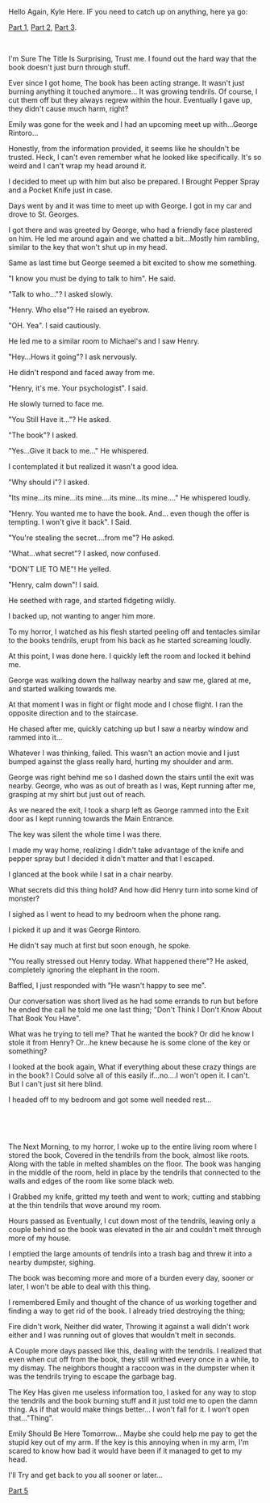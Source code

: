 Hello Again, Kyle Here. IF you need to catch up on anything, here ya go:

[Part 1](https://www.reddit.com/r/nosleep/comments/156ypar/i_stole_a_book_from_one_of_my_clients_it_drove_my/), [Part 2](https://www.reddit.com/r/nosleep/comments/15bpi9g/i_stole_a_book_from_one_of_my_clients_its_been/),  [Part 3](https://www.reddit.com/r/nosleep/comments/15k7v1o/i_stole_a_book_from_one_of_my_clientsit_almost/).

&#x200B;

I'm Sure The Title Is Surprising, Trust me. I found out the hard way that the book doesn't just burn through stuff.

Ever since I got home, The book has been acting strange. It wasn't just burning anything it touched anymore... It was growing tendrils. Of course, I cut them off but they always regrew within the hour. Eventually I gave up, they didn't cause much harm, right?

Emily was gone for the week and I had an upcoming meet up with...George Rintoro...

Honestly, from the information provided, it seems like he shouldn't be trusted. Heck, I can't even remember what he looked like specifically. It's so weird and I can't wrap my head around it.

I decided to meet up with him but also be prepared. I Brought Pepper Spray and a Pocket Knife just in case.

Days went by and it was time to meet up with George. I got in my car and drove to St. Georges.

I got there and was greeted by George, who had a friendly face plastered on him. He led me around again and we chatted a bit...Mostly him rambling, similar to the key that won't shut up in my head.

Same as last time but George seemed a bit excited to show me something.

"I know you must be dying to talk to him". He said.

"Talk to who..."? I asked slowly.

"Henry. Who else"? He raised an eyebrow.

"OH. Yea". I said cautiously.

He led me to a similar room to Michael's and I saw Henry.

"Hey...Hows it going"? I ask nervously.

He didn't respond and faced away from me.

"Henry, it's me. Your psychologist". I said.

He slowly turned to face me.

"You Still Have it..."? He asked.

"The book"? I asked.

"Yes...Give it back to me..." He whispered.

I contemplated it but realized it wasn't a good idea.

"Why should i"? I asked.

"Its mine...its mine...its mine....its mine...its mine...." He whispered loudly.

"Henry. You wanted me to have the book. And... even though the offer is tempting. I won't give it back". I Said.

"You're stealing the secret....from me"? He asked.

"What...what secret"? I asked, now confused.

"DON'T LIE TO ME"! He yelled.

"Henry, calm down"! I said.

He seethed with rage, and started fidgeting wildly.

I backed up, not wanting to anger him more.

To my horror, I watched as his flesh started peeling off and tentacles similar to the books tendrils, erupt from his back as he started screaming loudly.

At this point, I was done here. I quickly left the room and locked it behind me.

George was walking down the hallway nearby and saw me, glared at me, and started walking towards me.

At that moment I was in fight or flight mode and I chose flight. I ran the opposite direction and to the staircase.

He chased after me, quickly catching up but I saw a nearby window and rammed into it...

Whatever I was thinking, failed. This wasn't an action movie and I just bumped against the glass really hard, hurting my shoulder and arm.

George was right behind me so I dashed down the stairs until the exit was nearby. George, who was as out of breath as I was, Kept running after me, grasping at my shirt but just out of reach.

As we neared the exit, I took a sharp left as George rammed into the Exit door as I kept running towards the Main Entrance.

The key was silent the whole time I was there.

I made my way home, realizing I didn't take advantage of the knife and pepper spray but I decided it didn't matter and that I escaped.

I glanced at the book while I sat in a chair nearby.

What secrets did this thing hold? And how did Henry turn into some kind of monster?

I sighed as I went to head to my bedroom when the phone rang.

I picked it up and it was George Rintoro.

He didn't say much at first but soon enough, he spoke.

"You really stressed out Henry today. What happened there"? He asked, completely ignoring the elephant in the room.

Baffled, I just responded with "He wasn't happy to see me".

Our conversation was short lived as he had some errands to run but before he ended the call he told me one last thing; "Don't Think I Don't Know About That Book You Have".

What was he trying to tell me? That he wanted the book? Or did he know I stole it from Henry? Or...he knew because he is some clone of the key or something?

I looked at the book again, What if everything about these crazy things are in the book? I Could solve all of this easily if...no....I won't open it. I can't. But I can't just sit here blind.

I headed off to my bedroom and got some well needed rest...

&#x200B;

&#x200B;

The Next Morning, to my horror, I woke up to the entire living room where I stored the book, Covered in the tendrils from the book, almost like roots. Along with the table in melted shambles on the floor. The book was hanging in the middle of the room, held in place by the tendrils that connected to the walls and edges of the room like some black web.

I Grabbed my knife, gritted my teeth and went to work; cutting and stabbing at the thin tendrils that wove around my room.

Hours passed as Eventually, I cut down most of the tendrils, leaving only a couple behind so the book was elevated in the air and couldn't melt through more of my house.

I emptied the large amounts of tendrils into a trash bag and threw it into a nearby dumpster, sighing.

The book was becoming more and more of a burden every day, sooner or later, I won't be able to deal with this thing.

I remembered Emily and thought of the chance of us working together and finding a way to get rid of the book. I already tried destroying the thing;

Fire didn't work, Neither did water, Throwing it against a wall didn't work either and I was running out of gloves that wouldn't melt in seconds.

A Couple more days passed like this, dealing with the tendrils. I realized that even when cut off from the book, they still writhed every once in a while, to my dismay. The neighbors thought a raccoon was in the dumpster when it was the tendrils trying to escape the garbage bag.

The Key Has given me useless information too, I asked for any way to stop the tendrils and the book burning stuff and it just told me to  open the damn thing. As if that would make things better... I won't fall for it. I won't open that..."Thing".

Emily Should Be Here Tomorrow... Maybe she could help me pay to get the stupid key out of my arm. If the key is this annoying when in my arm, I'm scared to know how bad it would have been if it managed to get to my head.

I'll Try and get back to you all sooner or later...

[Part 5](https://www.reddit.com/r/nosleep/comments/15xkzyj/i_stole_a_book_from_one_of_my_clientsits_taken/)